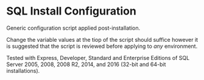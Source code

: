 # SQL Install Configuration
Generic configuration script applied post-installation.

Change the variable values at the tiop of the script should suffice however it is suggested that the script is reviewed before applying to *any* environment.

Tested with Express, Developer, Standard and Enterprise Editions of SQL Server 2005, 2008, 2008 R2, 2014, and 2016 (32-bit and 64-bit installations).
